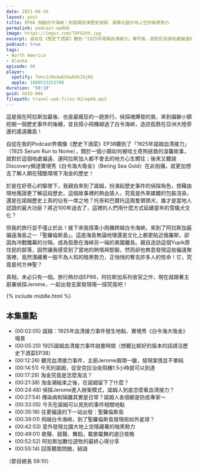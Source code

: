 ```yaml
---
date: 2021-08-26
layout: post
title: EP66 飛越白令海峽！到諾姆扮演歷史偵探、直擊北國大地上空的暗黑勢力
permalink: podcast-ep066
image: https://imgur.com/T9YO2hV.jpg
excerpt: 自從在《歷史下酒菜》聽到「1925年諾姆血清接力」事件後，就對於這個地處偏遠的小鎮心生嚮往，於是在好奇心的驅使下，我親自來到了諾姆，扮演起歷史事件的偵探角色；後來更搭小飛機越過了白令海峽，造訪孤懸在亞洲大陸旁邊的遙遠離島，意外發現當地隱藏的暗黑勢力！真相，未必只有一個，跟著我一起案發現場一探究竟吧！
podcast: true
tags:
- North America
- Alaska
episode: 66
player:
  spotify: 7ohx1cNx4wEGXwbGkIGjNS
  apple: 1000533255786
duration: '59:10'
guid: GUID-066
filepath: travel-wok-files-02/ep66.mp3
---
```


這是我在阿拉斯加最後、也是最瘋狂的一趟旅行。偵探魂爆發的我，來到偏僻小鎮挖掘一個歷史事件的後續，並且搭小飛機越過了白令海峽，造訪孤懸在亞洲大陸旁邊的遙遠離島！

自從在我的Podcast界偶像《歷史下酒菜》EP38聽到了「1925年諾姆血清接力」（1925 Serum Run to Nome），關於一個小鎮如何被哈士奇狗拯救的溫馨故事，就對於這個地處偏遠、連阿拉斯加人都不會去的地方心生嚮往；後來又聽說Discovery頻道實境秀《白令海大吸金》（Bering Sea Gold）在此拍攝，就更加想去了解人類在殘酷環境下淘金的歷史！

於是在好奇心的驅使下，我親自來到了諾姆，扮演起歷史事件的偵探角色，想藉由現地蒐證更了解這段歷史。這個故事裡的熱血感人，究竟是外來媒體的包裝渲染，還是在諾姆歷史上真的佔有一席之地？托哥和巴爾托這兩隻領頭犬，誰才是當地人認證的最大功臣？將近100年過去了，這裡的人們用什麼方式延續當年的雪橇犬文化？

但我的旅行並不僅止於此！接下來我搭乘小飛機跨越白令海峽，來到了阿拉斯加最偏遠海島之一「聖羅倫斯島」。這座海島無論地理還是文化上都更貼近俄羅斯，卻因為冷戰鐵幕的分隔，成為孤懸在海峽另一端的美國離島。親自造訪這個Yupik原住民的部落，固然讓我感受到了當地的熱情與堅毅，然而卻也無意發現這些偏遠聚落裡，竟然潛藏著一股不為人知的暗黑勢力，正悄悄的奪去許多人的性命！它，究竟是何方神聖？

真相，未必只有一個。旅行熱炒店EP66，阿拉斯加系列收官之作，現在就跟著主廚兼偵探Jerome，一起出發去案發現場一探究竟吧！

{% include middle.html %}

## 本集重點

* (00:02:05) 諾姆：1925年血清接力事件發生地點、實境秀《白令海大吸金》場景
* (00:05:20) 1925諾姆血清接力事件說書時間（想聽比較好的版本的話請洽歷史下酒菜EP38）
* (00:12:26) 聽完血清接力事件，主廚Jerome眉頭一皺，發現案情並不單純
* (00:14:51) 今天的諾姆，從安克拉治坐飛機1.5小時就可以到達
* (00:17:29) 淘金究竟是怎麼淘法？
* (00:21:38) 淘金潮結束之後，在諾姆留下了什麼？
* (00:24:48) 偵探Jerome進入辦案模式，諾姆人到底怎麼看血清接力？
* (00:27:54) 傳染病和隔離其實是日常？諾姆人各個都是防疫專家～
* (00:33:05) 今天在諾姆可以見到的事件相關地點
* (00:35:16) 往更偏遠的下一站出發：聖羅倫斯島
* (00:39:01) 飛越白令海峽，到了聖羅倫斯島發現宛如外星球？
* (00:42:53) 意外發現北國大地上空隱藏著的暗黑勢力
* (00:49:01) 歌聲、鼓聲、舞蹈，載歌載舞的週日夜晚
* (00:52:52) 阿拉斯加數位遊牧的最終心得分享
* (00:55:14) 回答聽眾問題，結語

（節目總長 59:10）
